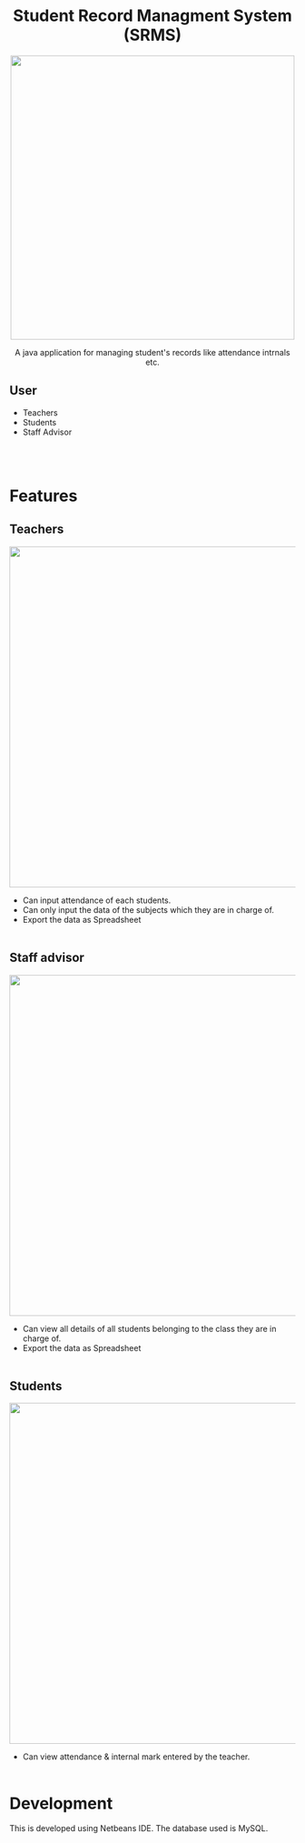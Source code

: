 <h1 align="center">Student Record Managment System (SRMS)</h1>
<div align="center">
<img align="center" src="https://github.com/aromalanil/SRMS/blob/master/src/art/demo_login.jpg" width="500"><br/>
</div>
<p align="center">A java application for managing student's records like attendance intrnals etc.</p>

## User
-   Teachers
-   Students
-   Staff Advisor

<br/><br/>

# Features
## Teachers

<img  src="https://github.com/aromalanil/SRMS/blob/master/src/art/demo_teacher.jpg" width="600">

* Can input attendance of each students.
* Can only input the data of the subjects which they are in charge of.
* Export the data as Spreadsheet
<br/><br/>

## Staff advisor
<div align="center">
<img src="https://github.com/aromalanil/SRMS/blob/master/src/art/demo_advisor.jpg" width="600">
</div>

* Can view all details of all students belonging to the class they are in charge of.
* Export the data as Spreadsheet
<br/><br/>

## Students
<div align="center">
<img src="https://github.com/aromalanil/SRMS/blob/master/src/art/demo_students.jpg" width="600">
</div>

* Can view attendance & internal mark entered by the teacher.
<br/><br/>

# Development
This is developed using Netbeans IDE. The database used is MySQL.
